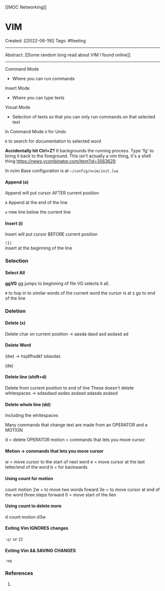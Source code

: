 [[MOC Networking]]

# VIM
Created:  [[2022-06-19]]
Tags: #fleeting 

---
Abstract:
[[Some random long read about VIM I found online]]

---
Command Mode
- Where you can run commands

Insert Mode
- Where you can type texts

Visual Mode
- Selection of texts so that you can only run commands on that selected text



In Command Mode
`U` for Undo



`K` to search for documentation to selected word


**Accidentally hit Ctrl+Z?**
It backgrounds the running process. Type 'fg' to bring it back to the foreground. This isn't actually a vim thing, it's a shell thing
https://news.ycombinator.com/item?id=3563629


In nvim
Base configuration is at `~/config/nvim/init.lua`


#### Append (a) 
Append will put cursor AFTER current position

`A`
Append at the end of the line

`o`
new line below the current line

#### Insert (i)
Insert will put cursor BEFORE current position

`(I)`  
Insert at the beginning of the line

### Selection
#### Select All
**ggVG**
gg jumps to beginning of file
VG selects it all.

`#` to hop in to similar words of the current word the cursor is at
`$` go to end of the line


### Deletion
#### Delete (x)
Delete char on current position
-> aasda dasd asd asdasd ad

#### Delete Word
(dw)
->  hsjdfhsdkf sdasdas

(de)


#### Delete line (shift+d)
Delete from current position to end of line
These doesn't delete whitespaces
-> sdasdasd asdas asdasd adasda asdasd  


#### Delete whole line (dd) 
Including the whitespaces



Many commands that change text 
are made from an OPERATOR and a MOTION 

d = delete OPERATOR
motion = commands that lets you move cursor

#### Motion -> commands that lets you move cursor
w = move cursor to the start of next word
e = move cursor at the last letter/end of the word
b = for backwards


#### Using count for motion 
count  motion
2w = to move two words foward
3e = to move cursor at end of the word three steps forward
0 = move start of the lien

#### Using count to delete more
d  count  motion
d3w


#### Exiting Vim IGNORES changes 
`:q!`  or `ZZ`

#### Exiting Vim && SAVING CHANGES
`:wq`



    



### References
1. 